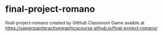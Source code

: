 # final-project-romano
final-project-romano created by GitHub Classroom
Game avaible at https://sapienzainteractivegraphicscourse.github.io/final-project-romano/
